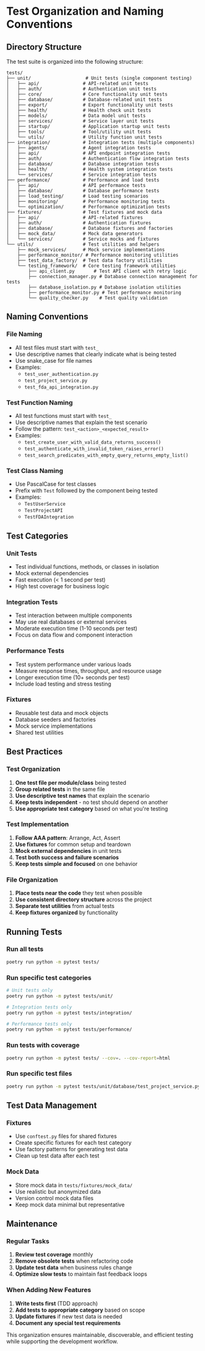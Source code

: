 # Test Organization and Naming Conventions

## Directory Structure

The test suite is organized into the following structure:

```
tests/
├── unit/                    # Unit tests (single component testing)
│   ├── api/                # API-related unit tests
│   ├── auth/               # Authentication unit tests
│   ├── core/               # Core functionality unit tests
│   ├── database/           # Database-related unit tests
│   ├── export/             # Export functionality unit tests
│   ├── health/             # Health check unit tests
│   ├── models/             # Data model unit tests
│   ├── services/           # Service layer unit tests
│   ├── startup/            # Application startup unit tests
│   ├── tools/              # Tool/utility unit tests
│   └── utils/              # Utility function unit tests
├── integration/            # Integration tests (multiple components)
│   ├── agents/             # Agent integration tests
│   ├── api/                # API endpoint integration tests
│   ├── auth/               # Authentication flow integration tests
│   ├── database/           # Database integration tests
│   ├── health/             # Health system integration tests
│   └── services/           # Service integration tests
├── performance/            # Performance and load tests
│   ├── api/                # API performance tests
│   ├── database/           # Database performance tests
│   ├── load_testing/       # Load testing scenarios
│   ├── monitoring/         # Performance monitoring tests
│   └── optimization/       # Performance optimization tests
├── fixtures/               # Test fixtures and mock data
│   ├── api/                # API-related fixtures
│   ├── auth/               # Authentication fixtures
│   ├── database/           # Database fixtures and factories
│   ├── mock_data/          # Mock data generators
│   └── services/           # Service mocks and fixtures
└── utils/                  # Test utilities and helpers
    ├── mock_services/      # Mock service implementations
    ├── performance_monitor/ # Performance monitoring utilities
    ├── test_data_factory/  # Test data factory utilities
    └── testing_framework/  # Core testing framework utilities
        ├── api_client.py       # Test API client with retry logic
        ├── connection_manager.py # Database connection management for tests
        ├── database_isolation.py # Database isolation utilities
        ├── performance_monitor.py # Test performance monitoring
        └── quality_checker.py    # Test quality validation
```

## Naming Conventions

### File Naming

- All test files must start with `test_`
- Use descriptive names that clearly indicate what is being tested
- Use snake_case for file names
- Examples:
  - `test_user_authentication.py`
  - `test_project_service.py`
  - `test_fda_api_integration.py`

### Test Function Naming

- All test functions must start with `test_`
- Use descriptive names that explain the test scenario
- Follow the pattern: `test_<action>_<expected_result>`
- Examples:
  - `test_create_user_with_valid_data_returns_success()`
  - `test_authenticate_with_invalid_token_raises_error()`
  - `test_search_predicates_with_empty_query_returns_empty_list()`

### Test Class Naming

- Use PascalCase for test classes
- Prefix with `Test` followed by the component being tested
- Examples:
  - `TestUserService`
  - `TestProjectAPI`
  - `TestFDAIntegration`

## Test Categories

### Unit Tests

- Test individual functions, methods, or classes in isolation
- Mock external dependencies
- Fast execution (< 1 second per test)
- High test coverage for business logic

### Integration Tests

- Test interaction between multiple components
- May use real databases or external services
- Moderate execution time (1-10 seconds per test)
- Focus on data flow and component interaction

### Performance Tests

- Test system performance under various loads
- Measure response times, throughput, and resource usage
- Longer execution time (10+ seconds per test)
- Include load testing and stress testing

### Fixtures

- Reusable test data and mock objects
- Database seeders and factories
- Mock service implementations
- Shared test utilities

## Best Practices

### Test Organization

1. **One test file per module/class** being tested
2. **Group related tests** in the same file
3. **Use descriptive test names** that explain the scenario
4. **Keep tests independent** - no test should depend on another
5. **Use appropriate test category** based on what you're testing

### Test Implementation

1. **Follow AAA pattern**: Arrange, Act, Assert
2. **Use fixtures** for common setup and teardown
3. **Mock external dependencies** in unit tests
4. **Test both success and failure scenarios**
5. **Keep tests simple and focused** on one behavior

### File Organization

1. **Place tests near the code** they test when possible
2. **Use consistent directory structure** across the project
3. **Separate test utilities** from actual tests
4. **Keep fixtures organized** by functionality

## Running Tests

### Run all tests

```bash
poetry run python -m pytest tests/
```

### Run specific test categories

```bash
# Unit tests only
poetry run python -m pytest tests/unit/

# Integration tests only
poetry run python -m pytest tests/integration/

# Performance tests only
poetry run python -m pytest tests/performance/
```

### Run tests with coverage

```bash
poetry run python -m pytest tests/ --cov=. --cov-report=html
```

### Run specific test files

```bash
poetry run python -m pytest tests/unit/database/test_project_service.py -v
```

## Test Data Management

### Fixtures

- Use `conftest.py` files for shared fixtures
- Create specific fixtures for each test category
- Use factory patterns for generating test data
- Clean up test data after each test

### Mock Data

- Store mock data in `tests/fixtures/mock_data/`
- Use realistic but anonymized data
- Version control mock data files
- Keep mock data minimal but representative

## Maintenance

### Regular Tasks

1. **Review test coverage** monthly
2. **Remove obsolete tests** when refactoring code
3. **Update test data** when business rules change
4. **Optimize slow tests** to maintain fast feedback loops

### When Adding New Features

1. **Write tests first** (TDD approach)
2. **Add tests to appropriate category** based on scope
3. **Update fixtures** if new test data is needed
4. **Document any special test requirements**

This organization ensures maintainable, discoverable, and efficient testing while supporting the development workflow.
